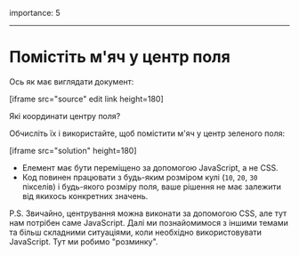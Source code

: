 importance: 5

---

# Помістіть м'яч у центр поля

Ось як має виглядати документ:

[iframe src="source" edit link height=180]

Які координати центру поля?

Обчисліть їх і використайте, щоб помістити м'яч у центр зеленого поля:

[iframe src="solution" height=180]

- Елемент має бути переміщено за допомогою JavaScript, а не CSS.
- Код повинен працювати з будь-яким розміром кулі (`10`, `20`, `30` пікселів) і будь-якого розміру поля, ваше рішення не має залежити від якихось конкретних значень.

P.S. Звичайно, центрування можна виконати за допомогою CSS, але тут нам потрібен саме JavaScript. Далі ми познайомимося з іншими темами та більш складними ситуаціями, коли необхідно використовувати JavaScript. Тут ми робимо "розминку".
